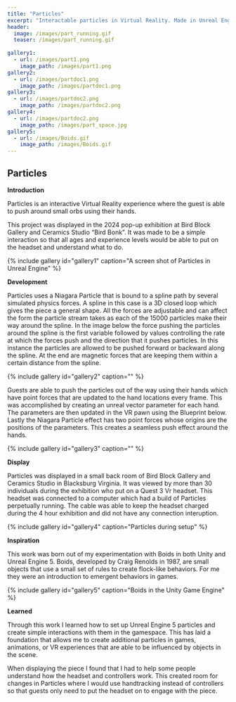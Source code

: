 ```yaml
---
title: "Particles"
excerpt: "Interactable particles in Virtual Reality. Made in Unreal Engine, November, 2024"
header:
  image: /images/part_running.gif
  teaser: /images/part_running.gif
  
gallery1:
  - url: /images/part1.png
    image_path: /images/part1.png
gallery2:
  - url: /images/partdoc1.png
    image_path: /images/partdoc1.png
gallery3:
  - url: /images/partdoc2.png
    image_path: /images/partdoc2.png
gallery4:
  - url: /images/partdoc2.png
    image_path: /images/part_space.jpg
gallery5:
  - url: /images/Boids.gif
    image_path: /images/Boids.gif
---
```


## Particles

**Introduction**

Particles is an interactive Virtual Reality experience where the guest is able to push around small orbs using their hands.

This project was displayed in the 2024 pop-up exhibition at Bird Block Gallery and Ceramics Studio “Bird Bonk”. It was made to be a simple interaction so that all ages and experience levels would be able to put on the headset and understand what to do.


{% include gallery id="gallery1" caption="A screen shot of Particles in Unreal Engine" %}

**Development**

Particles uses a Niagara Particle that is bound to a spline path by several simulated physics forces. A spline in this case is a 3D closed loop which gives the piece a general shape. All the forces are adjustable and can affect the form the particle stream takes as each of the 15000 particles make their way around the spline. In the image below the force pushing the particles around the spline is the first variable followed by values controlling the rate at which the forces push and the direction that it pushes particles. In this instance the particles are allowed to be pushed forward or backward along the spline. At the end are magnetic forces that are keeping them within a certain distance from the spline.

{% include gallery id="gallery2" caption="" %}


Guests are able to push the particles out of the way using their hands which have point forces that are updated to the hand locations every frame. This was accomplished by creating an unreal vector parameter for each hand. The parameters are then updated in the VR pawn using the Blueprint below. Lastly the Niagara Particle effect has two point forces whose origins are the positions of the parameters. This creates a seamless push effect around the hands.

{% include gallery id="gallery3" caption="" %}

**Display**

Particles was displayed in a small back room of Bird Block Gallery and Ceramics Studio in Blacksburg Virginia. It was viewed by more than 30 individuals during the exhibition who put on a Quest 3 Vr headset. This headset was connected to a computer which had a build of Particles perpetually running. The cable was able to keep the headset charged during the 4 hour exhibition and did not have any connection interuption.

{% include gallery id="gallery4" caption="Particles during setup" %}

 **Inspiration**
 
This work was born out of my experimentation with Boids in both Unity and Unreal Engine 5. Boids, developed by Craig Renolds in 1987, are small objects that use a small set of rules to create flock-like behaviors. For me they were an introduction to emergent behaviors in games.

{% include gallery id="gallery5" caption="Boids in the Unity Game Engine" %}

 **Learned**

Through this work I learned how to set up Unreal Engine 5 particles and create simple interactions with them in the gamespace. This has laid a foundation that allows me to create additional particles in games, animations, or VR experiences that are able to be influenced by objects in the scene.

When displaying the piece I found that I had to help some people understand how the headset and controllers work. This created room for changes in Particles where I would use handtracking instead of controllers so that guests only need to put the headset on to engage with the piece.
